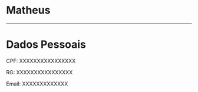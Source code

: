# Matheus 

---

# Dados Pessoais 
CPF: XXXXXXXXXXXXXXXX

RG: XXXXXXXXXXXXXXXX

Email: XXXXXXXXXXXXX
